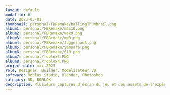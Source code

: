 ```yaml
---
layout: default
modal-id: 6
date: 2023-05-01
thumbnail: personal/FBRemake/ballingThumbnail.png
album1: personal/FBRemake/mac10.png
album2: personal/FBRemake/max9.png
album3: personal/FBRemake/mp9.png
album4: personal/FBRemake/Juggernaut.png
album5: personal/FBRemake/Samsara.png
album6: personal/FBRemake/610.png
album7: personal/roblox3.PNG
album8: personal/roblox4.PNG
project-date: mai 2023
role: Designer, Builder, Modélisateur 3D
software: Roblox Studio, Blender, Photoshop
category: 3D, ROBLOX
description: Plusieurs captures d'écran du jeu et des assets de l'expérience "SCP; Facility Breach" sur ROBLOX. Dans le groupe de développeurs, j'ai le rôle de designer, modélisateur 3D et animateur.
---
```

